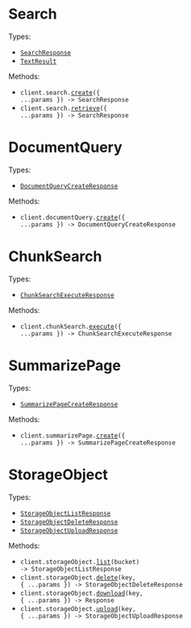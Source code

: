 # Search

Types:

- <code><a href="./src/resources/search.ts">SearchResponse</a></code>
- <code><a href="./src/resources/search.ts">TextResult</a></code>

Methods:

- <code title="post /v1/search">client.search.<a href="./src/resources/search.ts">create</a>({ ...params }) -> SearchResponse</code>
- <code title="get /v1/search">client.search.<a href="./src/resources/search.ts">retrieve</a>({ ...params }) -> SearchResponse</code>

# DocumentQuery

Types:

- <code><a href="./src/resources/document-query.ts">DocumentQueryCreateResponse</a></code>

Methods:

- <code title="post /v1/document_query">client.documentQuery.<a href="./src/resources/document-query.ts">create</a>({ ...params }) -> DocumentQueryCreateResponse</code>

# ChunkSearch

Types:

- <code><a href="./src/resources/chunk-search.ts">ChunkSearchExecuteResponse</a></code>

Methods:

- <code title="post /v1/chunk_search">client.chunkSearch.<a href="./src/resources/chunk-search.ts">execute</a>({ ...params }) -> ChunkSearchExecuteResponse</code>

# SummarizePage

Types:

- <code><a href="./src/resources/summarize-page.ts">SummarizePageCreateResponse</a></code>

Methods:

- <code title="post /v1/summarize_page">client.summarizePage.<a href="./src/resources/summarize-page.ts">create</a>({ ...params }) -> SummarizePageCreateResponse</code>

# StorageObject

Types:

- <code><a href="./src/resources/storage-object.ts">StorageObjectListResponse</a></code>
- <code><a href="./src/resources/storage-object.ts">StorageObjectDeleteResponse</a></code>
- <code><a href="./src/resources/storage-object.ts">StorageObjectUploadResponse</a></code>

Methods:

- <code title="get /v1/object/{bucket}">client.storageObject.<a href="./src/resources/storage-object.ts">list</a>(bucket) -> StorageObjectListResponse</code>
- <code title="delete /v1/object/{bucket}/{key}">client.storageObject.<a href="./src/resources/storage-object.ts">delete</a>(key, { ...params }) -> StorageObjectDeleteResponse</code>
- <code title="get /v1/object/{bucket}/{key}">client.storageObject.<a href="./src/resources/storage-object.ts">download</a>(key, { ...params }) -> Response</code>
- <code title="put /v1/object/{bucket}/{key}">client.storageObject.<a href="./src/resources/storage-object.ts">upload</a>(key, { ...params }) -> StorageObjectUploadResponse</code>
